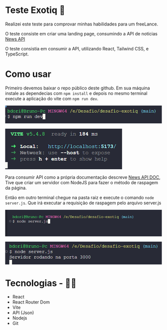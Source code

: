 <!-- <p>
  <img src="./github/unknown_2024.08.23-05.12-Trim-ezgif.com-video-to-gif-converter.gif">
</p> -->

# Teste Exotiq 📝

Realizei este teste para comprovar minhas habilidades para um freeLance.

O teste consiste em criar uma landing page, consumindo a API de notícias <a href="https://newsapi.org/">News API </a>

O teste consistia em consumir a API, utilizando React, Tailwind CSS, e TypeScript.

# Como usar

Primeiro devemos baixar o repo público deste github.
Em sua máquina instale as dependecias com `npm install` e depois no mesmo terminal execute a aplicação do vite com `npm run dev`.

![alt text](image.png)

![alt text](image-1.png)

Para consumir API como a própria documentação descreve <a href="https://newsapi.org/docs/guides/how-to-get-the-full-content-for-a-news-article" target='_blank'>News API DOC</a>, Tive que criar um servidor com NodeJS para fazer o método de raspagem da página.

Então em outro terminal chegue na pasta raiz e execute o comando `node server.js`. Que irá executar a requisição de raspagem pelo arquivo server.js

![alt text](image-2.png)

![alt text](image-3.png)

# Tecnologias - 👨‍💻

- React
- React Router Dom
- Vite
- API (Json)
- Nodejs
- Git
